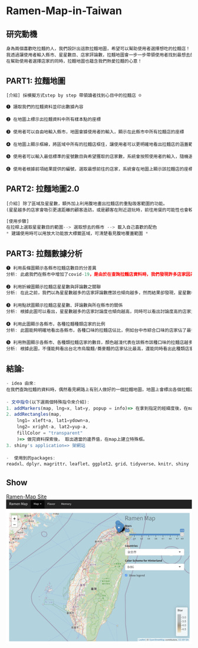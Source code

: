 # Ramen-Map-in-Taiwan

## 研究動機
```javascript
身為兩個喜歡吃拉麵的人，我們設計出這款拉麵地圖，希望可以幫助使用者選擇想吃的拉麵店！
我透過讓使用者輸入縣市、星星數目、店家評論數，拉麵地圖會一步一步帶領使用者找到最想去的拉麵店！
在幫助使用者選擇店家的同時，拉麵地圖也蘊含我們熱愛拉麵的心意！
```

## PART1: 拉麵地圖

```javascript
[介紹] 採模擬方式step by step 帶領讀者找到心目中的拉麵店 ☺
```

```javascript
❶ 讀取我們的拉麵資料並印出數據內容

❷ 在地圖上標示出拉麵資料中所有樣本點的座標

❸ 使用者可以自由地輸入縣市，地圖會據使用者的輸入，顯示在此縣市中所有拉麵店的座標

❹ 在地圖上顯示框線，將區域中所有的拉麵店框住，讓使用者可以更明確地看出拉麵店的涵蓋範圍

❺ 使用者可以輸入最低標準的星號數目與希望獲取的店家數，系統會按照使用者的輸入，隨機選取店家並印出店家的地址

❻ 使用者根據前項結果提供的編號，選取最想前往的店家，系統會在地圖上顯示該拉麵店的座標！
```

## PART2: 拉麵地圖2.0

```javascript
[介紹] 除了區域及星星數，額外加上利用腹地畫出拉麵店的重點吸客範圍的功能。 
(星星越多的店家會吸引更遠距離的顧客造訪，或是顧客在附近遊玩時，前往用餐的可能性也會較高，同時，腹地重疊的部分代表是拉麵的精華地區！在範圍之內的使用者們可以說是非常的幸福，周圍有很多很棒的拉麵店！）
```

```javascript
[使用步驟]
在拉桿上選取星星數目的範圍--> 選取想去的縣市 --> 載入自己喜歡的配色
* 建議使用時可以用放大功能放大標籤區域，可清楚看見腹地覆蓋範圍 *
```


## PART3: 拉麵數據分析
```javascript
❶ 利用長條圖顯示各縣市拉麵店數目的分差異
分析: 此處我們在縣市中增加了covid-19，是由於在查詢拉麵店資料時，我們發現許多店家因為不敵疫情摧殘，永久停業，熱愛拉麵的我們感到非常惋惜，便希望能夠藉由這張圖，同時顯示出疫情帶來的巨大衝擊。

❷ 利用折線圖顯示拉麵店星星數與評論數之關聯
分析: 在此之前，我們以為星星數越多的店家評論數應該也傾向越多，然而結果卻發現，星星數相對較少的店家，評論數也不少，所以兩者之間並未呈現完全的現象關係，我們推論這樣的結果是由於，很棒的店家大家理當會樂意上網藉由評論對店家進行肯定；而不好的店家，人們也會希望透過評論讓店家進行改進，或讓其他客人能夠有客觀的資料能夠參考。

❸ 利用點狀圖顯示拉麵店星星數、評論數與所在縣市的關係
分析: 根據此圖可以看出，星星數越多的店家討論度也傾向越高，同時可以看出討論度高的店家主要還是分佈在台北市。

❹ 利用此圖顯示各縣市，各種拉麵種類店家的比例
分析: 此圖能夠明確地看出各縣市，各種口味的拉麵店佔比，例如台中市綜合口味的店家佔了最多，但無法看出各種口味店家實際的數量差異，我們認為此圖適合想要一目了然得知各種口味佔比的時候！

❺ 利用熱圖顯示各縣市、各種類拉麵店家的數目，顏色越淺代表在該縣市該種口味的拉麵店越多
分析: 根據此圖，不僅能夠看出台北市烏龍麵/蕎麥麵的店家佔比最高，還能同時看出此種類店家數目超過7家。
```

## 結論: 

```javascript
- idea 由來: 
在我們查詢拉麵的資料時，偶然看見網路上有別人做好的一個拉麵地圖，地圖上會標出各個拉麵店家的座標。考慮到民眾在選擇想吃的店家時，除了店家位置還會考慮店家在網路上的評價與評分，我們將這個拉麵地圖進行優化，讓使用者可以選擇區域、星星數以及評論數，藉此帶領使用者一步步找到最想去的拉麵店！

- 文中指令(以下選兩個特殊指令來介紹): 
1. addMarkers(map, lng=x, lat=y, popup = info)=> 在拿到指定的經緯度後，在map上以arrow標示出位置。
2. addRectangles(map,
    lng1= xleft+a, lat1=ydown+a,
    lng2= xright-a, lat2=yup-a,
    fillColor = "transparent"
    )=> 做完資料探索後， 取出適當的邊界值，在map上建立特殊框。
3. shiny's application=> 架網站
    
-  使用到的packages:
readxl、dplyr、magrittr、leaflet、ggplot2、grid、tidyverse、knitr、shiny
```

## Show
[Ramen-Map Site](https://lala0803.shinyapps.io/ramen-map/)
![](https://github.com/la83la/Ramen-map-in-Taiwan/blob/main/螢幕快照%202021-08-18%20上午9.34.47.png)
